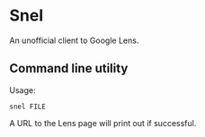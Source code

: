 # Snel

An unofficial client to Google Lens.

## Command line utility

Usage:

```plain
snel FILE
```

A URL to the Lens page will print out if successful.
